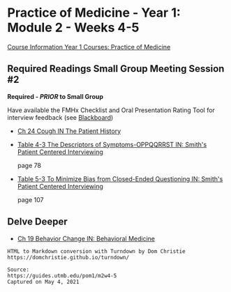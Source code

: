 # Practice of Medicine - Year 1: Module 2 - Weeks 4-5

[Course Information Year 1 Courses: Practice of Medicine](/pom1/course-information.md)

## Required Readings Small Group Meeting Session #2

**Required - _PRIOR_ to Small Group**

Have available the FMHx Checklist and Oral Presentation Rating Tool for interview feedback (see [Blackboard](https://utmb.blackboard.com/webapps/blackboard/content/launchLink.jsp?course_id=_14555_1&toc_id=_167566_1&mode=cpview&mode=reset&courseTocLabel=COURSE_DEFAULT.BulletinBoard.MODULE.label))

*   [Ch 24 Cough IN The Patient History](http://libux.utmb.edu/login?url=http://accessmedicine.mhmedical.com/content.aspx?bookid=500&sectionid=41026570)
    
*   [Table 4-3 The Descriptors of Symptoms-OPPQQRRST IN: Smith's Patient Centered Interviewing](http://libux.utmb.edu/login?url=https://accessmedicine.mhmedical.com/ViewLarge.aspx?figid=194189856&gbosContainerID=0&gbosid=0&groupID=0&sectionId=193676303)
    
    page 78
    
*   [Table 5-3 To Minimize Bias from Closed-Ended Questioning IN: Smith's Patient Centered Interviewing](http://libux.utmb.edu/login?url=https://accessmedicine.mhmedical.com/ViewLarge.aspx?figid=194189979&gbosContainerID=0&gbosid=0&groupID=0&sectionId=193676388)
    
    page 107
    

## Delve Deeper

*   [Ch 19 Behavior Change IN: Behavioral Medicine](http://libux.utmb.edu/login?url=https://accessmedicine.mhmedical.com/content.aspx?bookid=2747&sectionid=230249996)

```
HTML to Markdown conversion with Turndown by Dom Christie
https://domchristie.github.io/turndown/

Source:
https://guides.utmb.edu/pom1/m2w4-5
Captured on May 4, 2021
```
